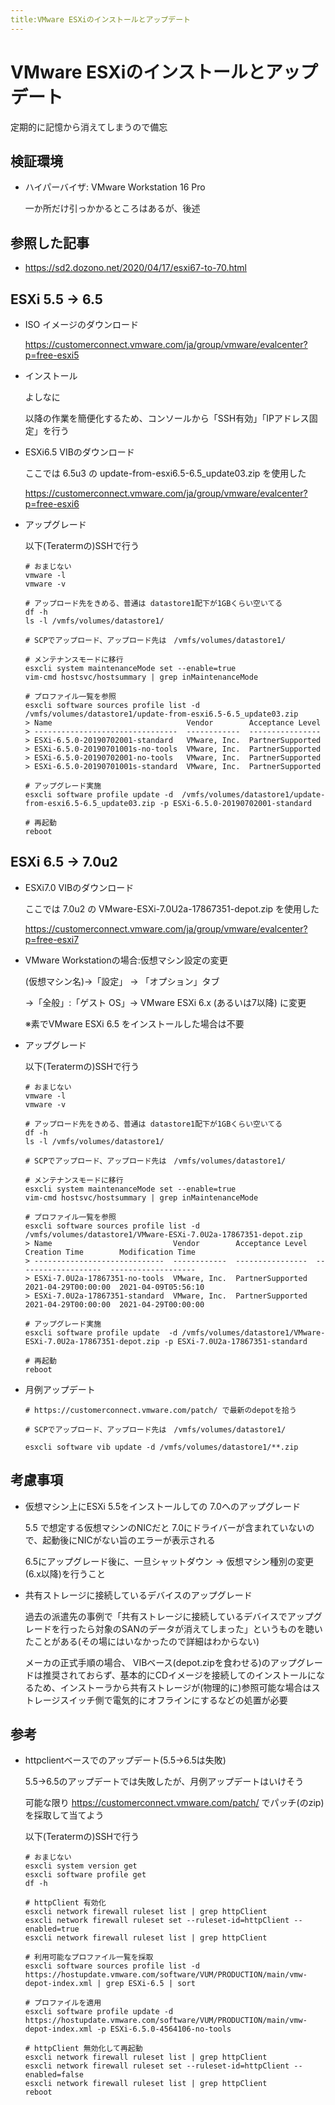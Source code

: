 ```yaml
---
title:VMware ESXiのインストールとアップデート
---
```

# VMware ESXiのインストールとアップデート

定期的に記憶から消えてしまうので備忘

## 検証環境

- ハイパーバイザ: VMware Workstation 16 Pro 

  一か所だけ引っかかるところはあるが、後述

## 参照した記事

- https://sd2.dozono.net/2020/04/17/esxi67-to-70.html

## ESXi 5.5 → 6.5 

- ISO イメージのダウンロード

  https://customerconnect.vmware.com/ja/group/vmware/evalcenter?p=free-esxi5

- インストール

  よしなに

  以降の作業を簡便化するため、コンソールから「SSH有効」「IPアドレス固定」を行う

- ESXi6.5 VIBのダウンロード

  ここでは 6.5u3 の update-from-esxi6.5-6.5_update03.zip を使用した
  
  https://customerconnect.vmware.com/ja/group/vmware/evalcenter?p=free-esxi6

- アップグレード

  以下(Teratermの)SSHで行う

  ```
  # おまじない
  vmware -l
  vmware -v

  # アップロード先をきめる、普通は datastore1配下が1GBくらい空いてる
  df -h
  ls -l /vmfs/volumes/datastore1/
  
  # SCPでアップロード、アップロード先は　/vmfs/volumes/datastore1/

  # メンテナンスモードに移行
  esxcli system maintenanceMode set --enable=true
  vim-cmd hostsvc/hostsummary | grep inMaintenanceMode

  # プロファイル一覧を参照
  esxcli software sources profile list -d /vmfs/volumes/datastore1/update-from-esxi6.5-6.5_update03.zip
  > Name                              Vendor        Acceptance Level
  > --------------------------------  ------------  ----------------
  > ESXi-6.5.0-20190702001-standard   VMware, Inc.  PartnerSupported
  > ESXi-6.5.0-20190701001s-no-tools  VMware, Inc.  PartnerSupported
  > ESXi-6.5.0-20190702001-no-tools   VMware, Inc.  PartnerSupported
  > ESXi-6.5.0-20190701001s-standard  VMware, Inc.  PartnerSupported

  # アップグレード実施
  esxcli software profile update -d  /vmfs/volumes/datastore1/update-from-esxi6.5-6.5_update03.zip -p ESXi-6.5.0-20190702001-standard

  # 再起動
  reboot
  ```

## ESXi 6.5 → 7.0u2

- ESXi7.0 VIBのダウンロード

  ここでは 7.0u2 の VMware-ESXi-7.0U2a-17867351-depot.zip を使用した
  
  https://customerconnect.vmware.com/ja/group/vmware/evalcenter?p=free-esxi7

- VMware Workstationの場合:仮想マシン設定の変更

  (仮想マシン名)→「設定」 → 「オプション」タブ 

  →「全般」:「ゲスト OS」→ VMware ESXi 6.x (あるいは7以降) に変更
  
  ※素でVMware ESXi 6.5 をインストールした場合は不要

- アップグレード

  以下(Teratermの)SSHで行う

  ```
  # おまじない
  vmware -l
  vmware -v

  # アップロード先をきめる、普通は datastore1配下が1GBくらい空いてる
  df -h
  ls -l /vmfs/volumes/datastore1/
  
  # SCPでアップロード、アップロード先は　/vmfs/volumes/datastore1/

  # メンテナンスモードに移行
  esxcli system maintenanceMode set --enable=true
  vim-cmd hostsvc/hostsummary | grep inMaintenanceMode

  # プロファイル一覧を参照
  esxcli software sources profile list -d /vmfs/volumes/datastore1/VMware-ESXi-7.0U2a-17867351-depot.zip
  > Name                           Vendor        Acceptance Level  Creation Time        Modification Time
  > -----------------------------  ------------  ----------------  -------------------  -------------------
  > ESXi-7.0U2a-17867351-no-tools  VMware, Inc.  PartnerSupported  2021-04-29T00:00:00  2021-04-09T05:56:10
  > ESXi-7.0U2a-17867351-standard  VMware, Inc.  PartnerSupported  2021-04-29T00:00:00  2021-04-29T00:00:00

  # アップグレード実施
  esxcli software profile update  -d /vmfs/volumes/datastore1/VMware-ESXi-7.0U2a-17867351-depot.zip -p ESXi-7.0U2a-17867351-standard

  # 再起動
  reboot
  ```

- 月例アップデート

  ```
  # https://customerconnect.vmware.com/patch/ で最新のdepotを拾う

  # SCPでアップロード、アップロード先は　/vmfs/volumes/datastore1/

  esxcli software vib update -d /vmfs/volumes/datastore1/**.zip 
  ```


## 考慮事項

- 仮想マシン上にESXi 5.5をインストールしての 7.0へのアップグレード

  5.5 で想定する仮想マシンのNICだと 7.0にドライバーが含まれていないので、起動後にNICがない旨のエラーが表示される

  6.5にアップグレード後に、一旦シャットダウン → 仮想マシン種別の変更(6.x以降)を行うこと

- 共有ストレージに接続しているデバイスのアップグレード
  
  過去の派遣先の事例で「共有ストレージに接続しているデバイスでアップグレードを行ったら対象のSANのデータが消えてしまった」というものを聴いたことがある(その場にはいなかったので詳細はわからない)

  メーカの正式手順の場合、 VIBベース(depot.zipを食わせる)のアップグレードは推奨されておらず、基本的にCDイメージを接続してのインストールになるため、インストーラから共有ストレージが(物理的に)参照可能な場合はストレージスイッチ側で電気的にオフラインにするなどの処置が必要

## 参考

- httpclientベースでのアップデート(5.5→6.5は失敗)

  5.5→6.5のアップデートでは失敗したが、月例アップデートはいけそう

  可能な限り https://customerconnect.vmware.com/patch/ でパッチ(のzip)を採取して当てよう
  
  以下(Teratermの)SSHで行う

  ```
  # おまじない
  esxcli system version get
  esxcli software profile get
  df -h

  # httpClient 有効化
  esxcli network firewall ruleset list | grep httpClient
  esxcli network firewall ruleset set --ruleset-id=httpClient --enabled=true
  esxcli network firewall ruleset list | grep httpClient

  # 利用可能なプロファイル一覧を採取
  esxcli software sources profile list -d https://hostupdate.vmware.com/software/VUM/PRODUCTION/main/vmw-depot-index.xml | grep ESXi-6.5 | sort

  # プロファイルを適用
  esxcli software profile update -d https://hostupdate.vmware.com/software/VUM/PRODUCTION/main/vmw-depot-index.xml -p ESXi-6.5.0-4564106-no-tools

  # httpClient 無効化して再起動
  esxcli network firewall ruleset list | grep httpClient
  esxcli network firewall ruleset set --ruleset-id=httpClient --enabled=false
  esxcli network firewall ruleset list | grep httpClient
  reboot
  ```
